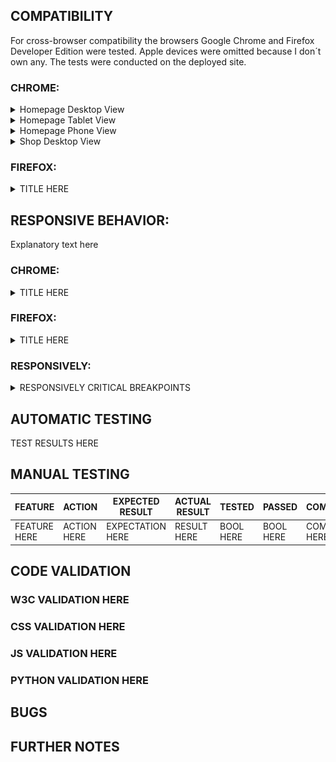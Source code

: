 ## COMPATIBILITY

For cross-browser compatibility the browsers Google Chrome and Firefox Developer Edition were tested. Apple devices were omitted because I don´t own any. The tests were conducted on the deployed site.

### CHROME:

<details>
  <summary>Homepage Desktop View</summary>
<img src="docs/testing-files/chrome-desktop.png" ><br>
</details>

<details>
  <summary>Homepage Tablet View</summary>
<img src="docs/testing-files/chrome-tablet.png" ><br>
</details>

<details>
  <summary>Homepage Phone View</summary>
<img src="docs/testing-files/chrome-phone.png" ><br>
</details>

<details>
  <summary>Shop Desktop View</summary>
<img src="docs/testing-files/shop-page-desktope.png" ><br>
</details>



### FIREFOX:

<details>
  <summary>TITLE HERE</summary>
<img src="IMAGE HERE" ><br>
</details>

## RESPONSIVE BEHAVIOR:

Explanatory text here

### CHROME:

<details>
  <summary>TITLE HERE</summary>
<img src="IMAGE HERE" ><br>
</details>

### FIREFOX:

<details>
  <summary>TITLE HERE</summary>
<img src="IMAGE HERE" ><br>
</details>

### RESPONSIVELY:

<details>
  <summary>RESPONSIVELY CRITICAL BREAKPOINTS</summary>
<img src="IMAGE HERE" ><br>
</details>

## AUTOMATIC TESTING

TEST RESULTS HERE

## MANUAL TESTING

| FEATURE      | ACTION      | EXPECTED RESULT  | ACTUAL RESULT | TESTED    | PASSED    | COMMENTS     |
| ------------ | ----------- | ---------------- | ------------- | --------- | --------- | ------------ |
| FEATURE HERE | ACTION HERE | EXPECTATION HERE | RESULT HERE   | BOOL HERE | BOOL HERE | COMMENT HERE | 

## CODE VALIDATION

### W3C VALIDATION HERE

### CSS VALIDATION HERE

### JS VALIDATION HERE

### PYTHON VALIDATION HERE

## BUGS

## FURTHER NOTES
